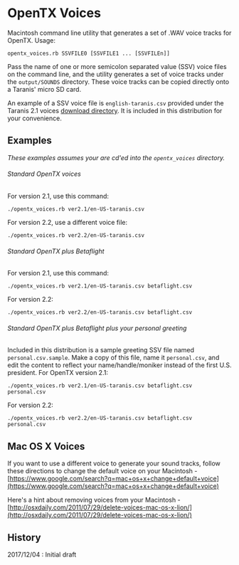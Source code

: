 # OpenTX Voices

Macintosh command line utility that generates a set of .WAV voice tracks for OpenTX. Usage:
```
opentx_voices.rb SSVFILE0 [SSVFILE1 ... [SSVFILEn]]
```

Pass the name of one or more semicolon separated value (SSV) voice files on the command line, and the utility generates a set of voice tracks under the `output/SOUNDS` directory. These voice tracks can be copied directly onto a Taranis' micro SD card.

An example of a SSV voice file is `english-taranis.csv` provided under the Taranis 2.1 voices [download directory](http://voices-21.open-tx.org/opentx-taranisplus/en/). It is included in this distribution for your convenience.


## Examples

_These examples assumes your are cd'ed into the `opentx_voices` directory._

###### Standard OpenTX voices ######
For version 2.1, use this command:
```
./opentx_voices.rb ver2.1/en-US-taranis.csv
```
For version 2.2, use a different voice file:
```
./opentx_voices.rb ver2.2/en-US-taranis.csv
```

###### Standard OpenTX plus Betaflight ######
For version 2.1, use this command:
```
./opentx_voices.rb ver2.1/en-US-taranis.csv betaflight.csv
```
For version 2.2:
```
./opentx_voices.rb ver2.2/en-US-taranis.csv betaflight.csv
```

###### Standard OpenTX plus Betaflight plus your personal greeting ######
Included in this distribution is a sample greeting SSV file named `personal.csv.sample`. Make a copy of this file, name it `personal.csv`, and edit the content to reflect your name/handle/moniker instead of the first U.S. president. For OpenTX version 2.1:
```
./opentx_voices.rb ver2.1/en-US-taranis.csv betaflight.csv personal.csv
```
For version 2.2:
```
./opentx_voices.rb ver2.2/en-US-taranis.csv betaflight.csv personal.csv
```


## Mac OS X Voices

If you want to use a different voice to generate your sound tracks, follow these directions to change the default voice on your Macintosh - [https://www.google.com/search?q=mac+os+x+change+default+voice](https://www.google.com/search?q=mac+os+x+change+default+voice)

Here's a hint about removing voices from your Macintosh - [http://osxdaily.com/2011/07/29/delete-voices-mac-os-x-lion/](http://osxdaily.com/2011/07/29/delete-voices-mac-os-x-lion/)


## History

2017/12/04
: Initial draft
